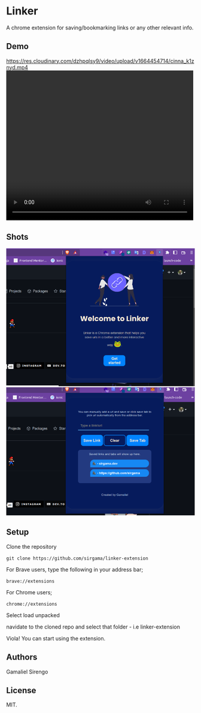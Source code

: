 # Linker
A chrome extension for saving/bookmarking links or any other relevant info.
## Demo

https://res.cloudinary.com/dzhpqlsy9/video/upload/v1664454714/cinna_k1znyd.mp4
<video width="500" height="400" controls>
  <source src="https://res.cloudinary.com/dzhpqlsy9/video/upload/v1664454714/cinna_k1znyd.mp4" type="video/mp4">
  
</video>

## Shots

<img src="/assets/shot1.png">
<img src="/assets/shot2.png">

## Setup

Clone the repository

    git clone https://github.com/sirgama/linker-extension

For Brave users, type the following in your address bar;

    brave://extensions

For Chrome users;

    chrome://extensions

Select load unpacked

navidate to the cloned repo and select that folder - i.e linker-extension

Viola! You can start using the extension.


## Authors

Gamaliel Sirengo 

## License

MIT.